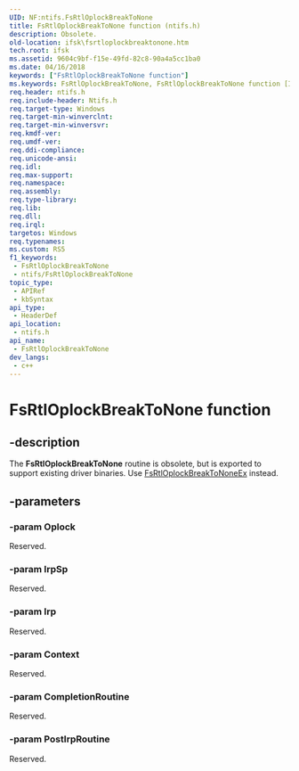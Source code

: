 ```yaml
---
UID: NF:ntifs.FsRtlOplockBreakToNone
title: FsRtlOplockBreakToNone function (ntifs.h)
description: Obsolete.
old-location: ifsk\fsrtloplockbreaktonone.htm
tech.root: ifsk
ms.assetid: 9604c9bf-f15e-49fd-82c8-90a4a5cc1ba0
ms.date: 04/16/2018
keywords: ["FsRtlOplockBreakToNone function"]
ms.keywords: FsRtlOplockBreakToNone, FsRtlOplockBreakToNone function [Installable File System Drivers], fsrtlref_8d6206fb-3cc8-4f43-83b1-266c398f933e.xml, ifsk.fsrtloplockbreaktonone, ntifs/FsRtlOplockBreakToNone
req.header: ntifs.h
req.include-header: Ntifs.h
req.target-type: Windows
req.target-min-winverclnt: 
req.target-min-winversvr: 
req.kmdf-ver: 
req.umdf-ver: 
req.ddi-compliance: 
req.unicode-ansi: 
req.idl: 
req.max-support: 
req.namespace: 
req.assembly: 
req.type-library: 
req.lib: 
req.dll: 
req.irql: 
targetos: Windows
req.typenames: 
ms.custom: RS5
f1_keywords:
 - FsRtlOplockBreakToNone
 - ntifs/FsRtlOplockBreakToNone
topic_type:
 - APIRef
 - kbSyntax
api_type:
 - HeaderDef
api_location:
 - ntifs.h
api_name:
 - FsRtlOplockBreakToNone
dev_langs:
 - c++
---
```


# FsRtlOplockBreakToNone function


## -description

The <b>FsRtlOplockBreakToNone</b> routine is obsolete, but is exported to support existing driver binaries. Use <a href="https://docs.microsoft.com/windows-hardware/drivers/ddi/ntifs/nf-ntifs-_fsrtl_advanced_fcb_header-fsrtloplockbreaktononeex">FsRtlOplockBreakToNoneEx</a> instead.

## -parameters

### -param Oplock

<p>Reserved.</p>

### -param IrpSp

Reserved.

### -param Irp

Reserved.

### -param Context

Reserved.

### -param CompletionRoutine

Reserved.

### -param PostIrpRoutine

Reserved.

